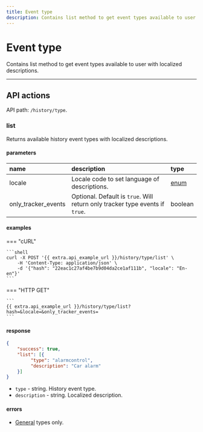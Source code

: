 ```yaml
---
title: Event type
description: Contains list method to get event types available to user with localized descriptions.
---
```


# Event type

Contains list method to get event types available to user with localized descriptions.

<hr>

## API actions

API path: `/history/type`.

### list

Returns available history event types with localized descriptions.

#### parameters

| name | description | type |
| :----- | :-----  | :----- |
| locale | Locale code to set language of descriptions. | [enum](../../../getting-started.md#data-types) |
| only_tracker_events | Optional. Default is `true`. Will return only tracker type events if `true`. | boolean |

#### examples

=== "cURL"

    ```shell
    curl -X POST '{{ extra.api_example_url }}/history/type/list' \
        -H 'Content-Type: application/json' \ 
        -d '{"hash": "22eac1c27af4be7b9d04da2ce1af111b", "locale": "En-en"}'
    ```

=== "HTTP GET"

    ```
    {{ extra.api_example_url }}/history/type/list?hash=&locale=&only_tracker_events=
    ```

#### response

```json
{
    "success": true, 
    "list": [{
         "type": "alarmcontrol",
         "description": "Car alarm" 
    }]
}
```

* `type` - string. History event type.
* `description` - string. Localized description.

#### errors

* [General](../../../getting-started.md#error-codes) types only.
